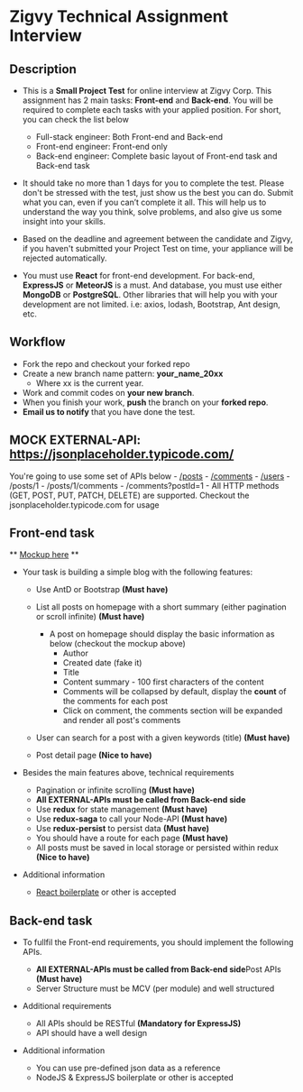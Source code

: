 # Zigvy Technical Assignment Interview

## Description

-   This is a **Small Project Test** for online interview at Zigvy Corp. This assignment has 2 main tasks: **Front-end** and **Back-end**. You will be required to complete each tasks with your applied position. For short, you can check the list below

    -   Full-stack engineer: Both Front-end and Back-end
    -   Front-end engineer: Front-end only
    -   Back-end engineer: Complete basic layout of Front-end task and Back-end task

-   It should take no more than 1 days for you to complete the test. Please don't be stressed with the test, just show us the best you can do. Submit what you can, even if you can’t complete it all. This will help us to understand the way you think, solve problems, and also give us some insight into your skills.

-   Based on the deadline and agreement between the candidate and Zigvy, if you haven't submitted your Project Test on time, your appliance will be rejected automatically.

-   You must use **React** for front-end development. For back-end, **ExpressJS** or **MeteorJS** is a must. And database, you must use either **MongoDB** or **PostgreSQL**. Other libraries that will help you with your development are not limited. i.e: axios, lodash, Bootstrap, Ant design, etc.

## Workflow

-   Fork the repo and checkout your forked repo
-   Create a new branch name pattern: **your_name_20xx**
    -   Where xx is the current year.
-   Work and commit codes on **your new branch**.
-   When you finish your work, **push** the branch on your **forked repo**.
-   **Email us to notify** that you have done the test.

## MOCK EXTERNAL-API: https://jsonplaceholder.typicode.com/

You're going to use some set of APIs below - [/posts](https://jsonplaceholder.typicode.com/posts) - [/comments](https://jsonplaceholder.typicode.com/comments) - [/users](https://jsonplaceholder.typicode.com/users) - /posts/1 - /posts/1/comments - /comments?postId=1 - All HTTP methods (GET, POST, PUT, PATCH, DELETE) are supported.
Checkout the jsonplaceholder.typicode.com for usage

## Front-end task

** [Mockup here](/mockup/homepage.png) **

-   Your task is building a simple blog with the following features:

    -   Use AntD or Bootstrap **(Must have)**

    -   List all posts on homepage with a short summary (either pagination or scroll infinite) **(Must have)**

        -   A post on homepage should display the basic information as below (checkout the mockup above)
            -   Author
            -   Created date (fake it)
            -   Title
            -   Content summary - 100 first characters of the content
            -   Comments will be collapsed by default, display the **count** of the comments for each post
            -   Click on comment, the comments section will be expanded and render all post's comments

    -   User can search for a post with a given keywords (title) **(Must have)**
    -   Post detail page **(Nice to have)**

-   Besides the main features above, technical requirements

    -   Pagination or infinite scrolling **(Must have)**
    -   **All EXTERNAL-APIs must be called from Back-end side**
    -   Use **redux** for state management **(Must have)**
    -   Use **redux-saga** to call your Node-API **(Must have)**
    -   Use **redux-persist** to persist data **(Must have)**
    -   You should have a route for each page **(Must have)**
    -   All posts must be saved in local storage or persisted within redux **(Nice to have)**

-   Additional information
    -   [React boilerplate](https://github.com/react-boilerplate/react-boilerplate) or other is accepted

## Back-end task

-   To fullfil the Front-end requirements, you should implement the following APIs.

    -   **All EXTERNAL-APIs must be called from Back-end side**Post APIs **(Must have)**
    -   Server Structure must be MCV (per module) and well structured

-   Additional requirements
    -   All APIs should be RESTful **(Mandatory for ExpressJS)**
    -   API should have a well design
-   Additional information
    -   You can use pre-defined json data as a reference
    -   NodeJS & ExpressJS boilerplate or other is accepted
